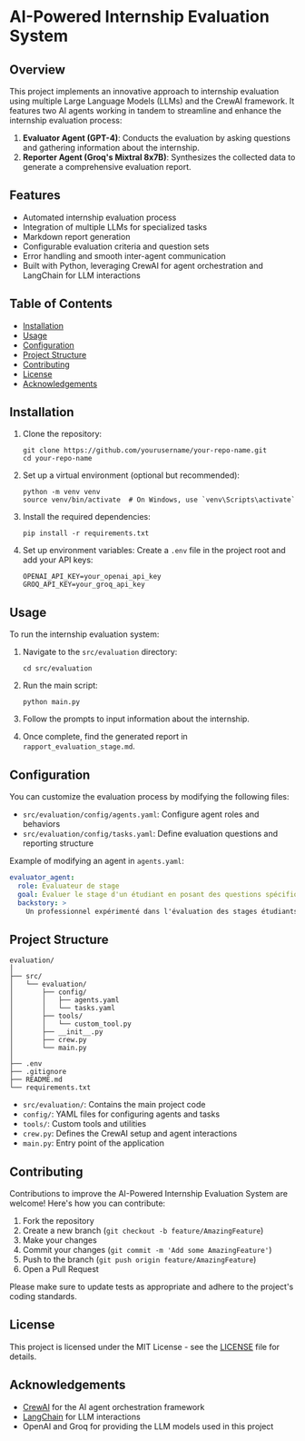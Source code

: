 # AI-Powered Internship Evaluation System

## Overview

This project implements an innovative approach to internship evaluation using multiple Large Language Models (LLMs) and the CrewAI framework. It features two AI agents working in tandem to streamline and enhance the internship evaluation process:

1. **Evaluator Agent (GPT-4)**: Conducts the evaluation by asking questions and gathering information about the internship.
2. **Reporter Agent (Groq's Mixtral 8x7B)**: Synthesizes the collected data to generate a comprehensive evaluation report.

## Features

- Automated internship evaluation process
- Integration of multiple LLMs for specialized tasks
- Markdown report generation
- Configurable evaluation criteria and question sets
- Error handling and smooth inter-agent communication
- Built with Python, leveraging CrewAI for agent orchestration and LangChain for LLM interactions

## Table of Contents

- [Installation](#installation)
- [Usage](#usage)
- [Configuration](#configuration)
- [Project Structure](#project-structure)
- [Contributing](#contributing)
- [License](#license)
- [Acknowledgements](#acknowledgements)

## Installation

1. Clone the repository:
   ```
   git clone https://github.com/yourusername/your-repo-name.git
   cd your-repo-name
   ```

2. Set up a virtual environment (optional but recommended):
   ```
   python -m venv venv
   source venv/bin/activate  # On Windows, use `venv\Scripts\activate`
   ```

3. Install the required dependencies:
   ```
   pip install -r requirements.txt
   ```

4. Set up environment variables:
   Create a `.env` file in the project root and add your API keys:
   ```
   OPENAI_API_KEY=your_openai_api_key
   GROQ_API_KEY=your_groq_api_key
   ```

## Usage

To run the internship evaluation system:

1. Navigate to the `src/evaluation` directory:
   ```
   cd src/evaluation
   ```

2. Run the main script:
   ```
   python main.py
   ```

3. Follow the prompts to input information about the internship.

4. Once complete, find the generated report in `rapport_evaluation_stage.md`.

## Configuration

You can customize the evaluation process by modifying the following files:

- `src/evaluation/config/agents.yaml`: Configure agent roles and behaviors
- `src/evaluation/config/tasks.yaml`: Define evaluation questions and reporting structure

Example of modifying an agent in `agents.yaml`:
```yaml
evaluator_agent:
  role: Évaluateur de stage
  goal: Évaluer le stage d'un étudiant en posant des questions spécifiques et en notant les réponses
  backstory: >
    Un professionnel expérimenté dans l'évaluation des stages étudiants...
```

## Project Structure

```
evaluation/
│
├── src/
│   └── evaluation/
│       ├── config/
│       │   ├── agents.yaml
│       │   └── tasks.yaml
│       ├── tools/
│       │   └── custom_tool.py
│       ├── __init__.py
│       ├── crew.py
│       └── main.py
│
├── .env
├── .gitignore
├── README.md
└── requirements.txt
```

- `src/evaluation/`: Contains the main project code
- `config/`: YAML files for configuring agents and tasks
- `tools/`: Custom tools and utilities
- `crew.py`: Defines the CrewAI setup and agent interactions
- `main.py`: Entry point of the application

## Contributing

Contributions to improve the AI-Powered Internship Evaluation System are welcome! Here's how you can contribute:

1. Fork the repository
2. Create a new branch (`git checkout -b feature/AmazingFeature`)
3. Make your changes
4. Commit your changes (`git commit -m 'Add some AmazingFeature'`)
5. Push to the branch (`git push origin feature/AmazingFeature`)
6. Open a Pull Request

Please make sure to update tests as appropriate and adhere to the project's coding standards.

## License

This project is licensed under the MIT License - see the [LICENSE](LICENSE) file for details.

## Acknowledgements

- [CrewAI](https://github.com/joaomdmoura/crewAI) for the AI agent orchestration framework
- [LangChain](https://github.com/hwchase17/langchain) for LLM interactions
- OpenAI and Groq for providing the LLM models used in this project